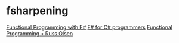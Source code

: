 # fsharpening

[Functional Programming with F#](https://www.youtube.com/playlist?list=PLEoMzSkcN8oNiJ67Hd7oRGgD1d4YBxYGC)
[F# for C# programmers](https://www.youtube.com/watch?v=KPa8Yw_Navk)
[Functional Programming • Russ Olsen](https://www.youtube.com/watch?v=0if71HOyVjY)
